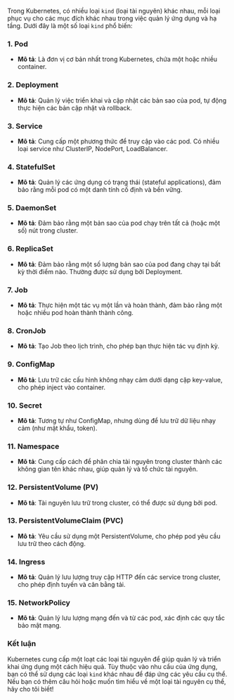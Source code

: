 Trong Kubernetes, có nhiều loại `kind` (loại tài nguyên) khác nhau, mỗi loại phục vụ cho các mục đích khác nhau trong việc quản lý ứng dụng và hạ tầng. Dưới đây là một số loại `kind` phổ biến:

### 1. **Pod**
- **Mô tả**: Là đơn vị cơ bản nhất trong Kubernetes, chứa một hoặc nhiều container.
  
### 2. **Deployment**
- **Mô tả**: Quản lý việc triển khai và cập nhật các bản sao của pod, tự động thực hiện các bản cập nhật và rollback.

### 3. **Service**
- **Mô tả**: Cung cấp một phương thức để truy cập vào các pod. Có nhiều loại service như ClusterIP, NodePort, LoadBalancer.

### 4. **StatefulSet**
- **Mô tả**: Quản lý các ứng dụng có trạng thái (stateful applications), đảm bảo rằng mỗi pod có một danh tính cố định và bền vững.

### 5. **DaemonSet**
- **Mô tả**: Đảm bảo rằng một bản sao của pod chạy trên tất cả (hoặc một số) nút trong cluster.

### 6. **ReplicaSet**
- **Mô tả**: Đảm bảo rằng một số lượng bản sao của pod đang chạy tại bất kỳ thời điểm nào. Thường được sử dụng bởi Deployment.

### 7. **Job**
- **Mô tả**: Thực hiện một tác vụ một lần và hoàn thành, đảm bảo rằng một hoặc nhiều pod hoàn thành thành công.

### 8. **CronJob**
- **Mô tả**: Tạo Job theo lịch trình, cho phép bạn thực hiện tác vụ định kỳ.

### 9. **ConfigMap**
- **Mô tả**: Lưu trữ các cấu hình không nhạy cảm dưới dạng cặp key-value, cho phép inject vào container.

### 10. **Secret**
- **Mô tả**: Tương tự như ConfigMap, nhưng dùng để lưu trữ dữ liệu nhạy cảm (như mật khẩu, token).

### 11. **Namespace**
- **Mô tả**: Cung cấp cách để phân chia tài nguyên trong cluster thành các không gian tên khác nhau, giúp quản lý và tổ chức tài nguyên.

### 12. **PersistentVolume (PV)**
- **Mô tả**: Tài nguyên lưu trữ trong cluster, có thể được sử dụng bởi pod.

### 13. **PersistentVolumeClaim (PVC)**
- **Mô tả**: Yêu cầu sử dụng một PersistentVolume, cho phép pod yêu cầu lưu trữ theo cách động.

### 14. **Ingress**
- **Mô tả**: Quản lý lưu lượng truy cập HTTP đến các service trong cluster, cho phép định tuyến và cân bằng tải.

### 15. **NetworkPolicy**
- **Mô tả**: Quản lý lưu lượng mạng đến và từ các pod, xác định các quy tắc bảo mật mạng.

### Kết luận

Kubernetes cung cấp một loạt các loại tài nguyên để giúp quản lý và triển khai ứng dụng một cách hiệu quả. Tùy thuộc vào nhu cầu của ứng dụng, bạn có thể sử dụng các loại `kind` khác nhau để đáp ứng các yêu cầu cụ thể. Nếu bạn có thêm câu hỏi hoặc muốn tìm hiểu về một loại tài nguyên cụ thể, hãy cho tôi biết!
